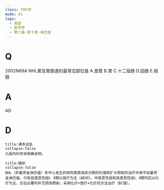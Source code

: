 ```yaml
---
class: 内科学
mode: A1
tags:
  - 真题
  - 医考帮
  - 第六篇-第十章-淋巴瘤
---
```


# Q
2002N69A NHL累及胃肠道的最常见部位是
A.食管
B.胃
C.十二指肠
D.回肠
E.结肠

# A
AD
# D
```ad-note
title:课本出处
collapse:false
九版内科学未明确说明。
```

```ad-summary
title:解析
collapse:false
NHL（非霍奇金淋巴瘤）多中心发生的倾向使其临床分期的价值和扩大照射的治疗作用不如霍奇金淋巴瘤，只有低度恶性组Ⅰ、Ⅱ期以放疗为主（AD对）。中度恶性组和高度恶性组Ⅰ、Ⅱ期均应以化疗为主，仅在必要时补充局部照射，采用化疗+放疗+化疗的方法治疗（BC错）。
```

